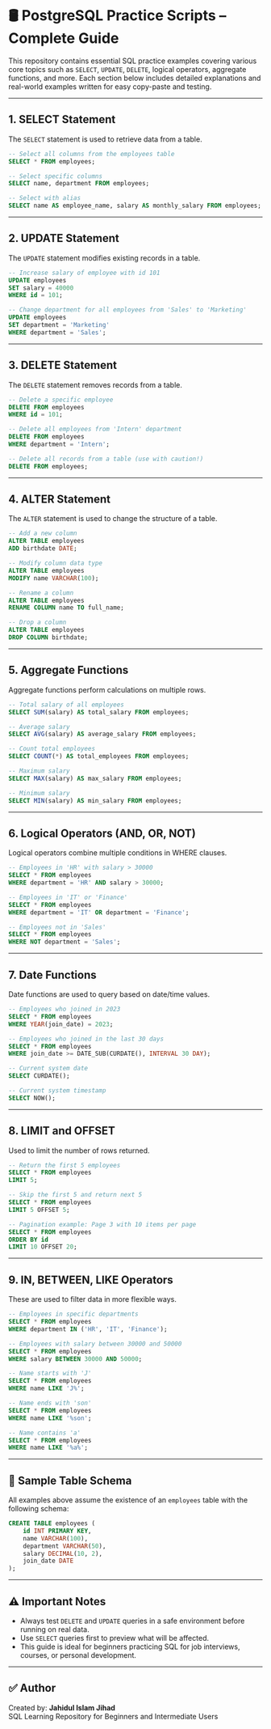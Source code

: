 
# 🛢 PostgreSQL Practice Scripts – Complete Guide

This repository contains essential SQL practice examples covering various core topics such as `SELECT`, `UPDATE`, `DELETE`, logical operators, aggregate functions, and more. Each section below includes detailed explanations and real-world examples written for easy copy-paste and testing.

---

## 1. SELECT Statement

The `SELECT` statement is used to retrieve data from a table.

```sql
-- Select all columns from the employees table
SELECT * FROM employees;

-- Select specific columns
SELECT name, department FROM employees;

-- Select with alias
SELECT name AS employee_name, salary AS monthly_salary FROM employees;
```

---

## 2. UPDATE Statement

The `UPDATE` statement modifies existing records in a table.

```sql
-- Increase salary of employee with id 101
UPDATE employees
SET salary = 40000
WHERE id = 101;

-- Change department for all employees from 'Sales' to 'Marketing'
UPDATE employees
SET department = 'Marketing'
WHERE department = 'Sales';
```

---

## 3. DELETE Statement

The `DELETE` statement removes records from a table.

```sql
-- Delete a specific employee
DELETE FROM employees
WHERE id = 101;

-- Delete all employees from 'Intern' department
DELETE FROM employees
WHERE department = 'Intern';

-- Delete all records from a table (use with caution!)
DELETE FROM employees;
```

---

## 4. ALTER Statement

The `ALTER` statement is used to change the structure of a table.

```sql
-- Add a new column
ALTER TABLE employees
ADD birthdate DATE;

-- Modify column data type
ALTER TABLE employees
MODIFY name VARCHAR(100);

-- Rename a column
ALTER TABLE employees
RENAME COLUMN name TO full_name;

-- Drop a column
ALTER TABLE employees
DROP COLUMN birthdate;
```

---

## 5. Aggregate Functions

Aggregate functions perform calculations on multiple rows.

```sql
-- Total salary of all employees
SELECT SUM(salary) AS total_salary FROM employees;

-- Average salary
SELECT AVG(salary) AS average_salary FROM employees;

-- Count total employees
SELECT COUNT(*) AS total_employees FROM employees;

-- Maximum salary
SELECT MAX(salary) AS max_salary FROM employees;

-- Minimum salary
SELECT MIN(salary) AS min_salary FROM employees;
```

---

## 6. Logical Operators (AND, OR, NOT)

Logical operators combine multiple conditions in WHERE clauses.

```sql
-- Employees in 'HR' with salary > 30000
SELECT * FROM employees
WHERE department = 'HR' AND salary > 30000;

-- Employees in 'IT' or 'Finance'
SELECT * FROM employees
WHERE department = 'IT' OR department = 'Finance';

-- Employees not in 'Sales'
SELECT * FROM employees
WHERE NOT department = 'Sales';
```

---

## 7. Date Functions

Date functions are used to query based on date/time values.

```sql
-- Employees who joined in 2023
SELECT * FROM employees
WHERE YEAR(join_date) = 2023;

-- Employees who joined in the last 30 days
SELECT * FROM employees
WHERE join_date >= DATE_SUB(CURDATE(), INTERVAL 30 DAY);

-- Current system date
SELECT CURDATE();

-- Current system timestamp
SELECT NOW();
```

---

## 8. LIMIT and OFFSET

Used to limit the number of rows returned.

```sql
-- Return the first 5 employees
SELECT * FROM employees
LIMIT 5;

-- Skip the first 5 and return next 5
SELECT * FROM employees
LIMIT 5 OFFSET 5;

-- Pagination example: Page 3 with 10 items per page
SELECT * FROM employees
ORDER BY id
LIMIT 10 OFFSET 20;
```

---

## 9. IN, BETWEEN, LIKE Operators

These are used to filter data in more flexible ways.

```sql
-- Employees in specific departments
SELECT * FROM employees
WHERE department IN ('HR', 'IT', 'Finance');

-- Employees with salary between 30000 and 50000
SELECT * FROM employees
WHERE salary BETWEEN 30000 AND 50000;

-- Name starts with 'J'
SELECT * FROM employees
WHERE name LIKE 'J%';

-- Name ends with 'son'
SELECT * FROM employees
WHERE name LIKE '%son';

-- Name contains 'a'
SELECT * FROM employees
WHERE name LIKE '%a%';
```

---

## 📌 Sample Table Schema

All examples above assume the existence of an `employees` table with the following schema:

```sql
CREATE TABLE employees (
    id INT PRIMARY KEY,
    name VARCHAR(100),
    department VARCHAR(50),
    salary DECIMAL(10, 2),
    join_date DATE
);
```

---

## ⚠️ Important Notes

- Always test `DELETE` and `UPDATE` queries in a safe environment before running on real data.
- Use `SELECT` queries first to preview what will be affected.
- This guide is ideal for beginners practicing SQL for job interviews, courses, or personal development.

---

## ✅ Author

Created by: **Jahidul Islam Jihad**  
SQL Learning Repository for Beginners and Intermediate Users
